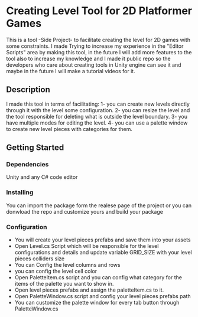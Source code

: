 # Creating Level Tool for 2D Platformer Games 

This is a tool -Side Project- to facilitate creating the level for 2D games with some constraints. I made Trying to increase my experience in the "Editor Scripts" area by making this tool, in the future I will add more features to the tool also to increase my knowledge and I made it public repo so the developers who care about creating tools in Unity engine can see it and maybe in the future I will make a tutorial videos for it.
 

## Description

I made this tool in terms of facilitating:
1- you can create new levels directly through it with the level some configuration.
2- you can resize the level and the tool responsible for deleting what is outside the level boundary.
3- you have multiple modes for editing the level.
4- you can use a palette window to create new level pieces with categories for them.


## Getting Started

### Dependencies

Unity and any C# code editor 

### Installing

You can import the package form the realese page of the project or you can donwload the repo and customize yours and build your package 

### Configuration

* You will create your level pieces prefabs and save them into your assets 
* Open Level.cs Script which will be responsible for the level configurations and details and update variable GRID_SIZE with your level pieces colliders size
* You can Config the level columns and rows
* you can config the level cell color 
* Open PaletteItem.cs script and you can config what category for the items of the palette you want to show in.
* Open level pieces prefabs and assign the paletteItem.cs to it.
* Open PaletteWindow.cs script and config your level pieces prefabs path
* You can customize the palette window for every tab button through PaletteWindow.cs
